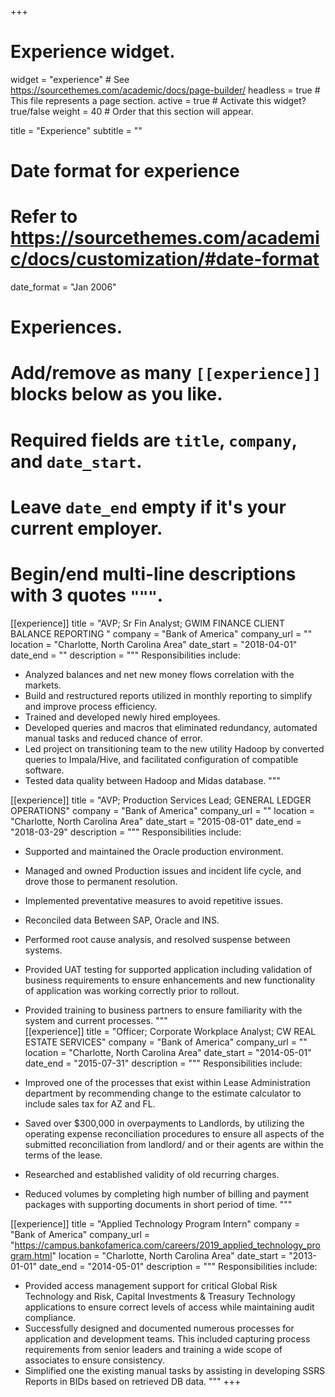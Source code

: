 +++
# Experience widget.
widget = "experience"  # See https://sourcethemes.com/academic/docs/page-builder/
headless = true  # This file represents a page section.
active = true  # Activate this widget? true/false
weight = 40  # Order that this section will appear.

title = "Experience"
subtitle = ""

# Date format for experience
#   Refer to https://sourcethemes.com/academic/docs/customization/#date-format
date_format = "Jan 2006"

# Experiences.
#   Add/remove as many `[[experience]]` blocks below as you like.
#   Required fields are `title`, `company`, and `date_start`.
#   Leave `date_end` empty if it's your current employer.
#   Begin/end multi-line descriptions with 3 quotes `"""`.
[[experience]]
  title = "AVP; Sr Fin Analyst; GWIM FINANCE CLIENT BALANCE REPORTING "
  company = "Bank of America"
  company_url = ""
  location = "Charlotte, North Carolina Area"
  date_start = "2018-04-01"
  date_end = ""
  description = """
  Responsibilities include:

  * Analyzed balances and net new money flows correlation with the markets.
  * Build and restructured reports utilized in monthly reporting to simplify and improve process efficiency.
  * Trained and developed newly hired employees.
  * Developed queries and macros that eliminated redundancy, automated manual tasks and reduced chance of error.
  * Led project on transitioning team to the new utility Hadoop by converted queries to Impala/Hive, and facilitated configuration of compatible software.
  * Tested data quality between Hadoop and Midas database.
"""

[[experience]]
  title = "AVP; Production Services Lead; GENERAL LEDGER OPERATIONS"
  company = "Bank of America"
  company_url = ""
  location = "Charlotte, North Carolina Area"
  date_start = "2015-08-01"
  date_end = "2018-03-29"
  description = """
  Responsibilities include:

  * Supported and maintained the Oracle production environment.
  * Managed and owned Production issues and incident life cycle, and drove those to permanent resolution.
  * Implemented preventative measures to avoid repetitive issues.
  * Reconciled data Between SAP, Oracle and INS.
  * Performed root cause analysis,  and resolved suspense between systems.
  * Provided UAT testing for  supported application including validation of business requirements to ensure enhancements and new functionality of application was working correctly prior to rollout.
  * Provided training to business partners to ensure familiarity with the system and current processes.
"""  
[[experience]]
  title = "Officer; Corporate Workplace Analyst; CW REAL ESTATE SERVICES"
  company = "Bank of America"
  company_url = ""
  location = "Charlotte, North Carolina Area"
  date_start = "2014-05-01"
  date_end = "2015-07-31"
  description = """
  Responsibilities include:

  * Improved one of the processes that exist within Lease Administration department by recommending change to the estimate calculator to include sales tax for AZ and FL.
  * Saved over $300,000 in overpayments to Landlords, by utilizing the operating expense reconciliation procedures to ensure all aspects of the submitted reconciliation from landlord/ and or their agents are within the terms of the lease.
  * Researched and established validity of old recurring charges.
  * Reduced volumes by completing high number of billing and payment packages with supporting documents in short period of time.
 """

 [[experience]]
  title = "Applied Technology Program Intern"
  company = "Bank of America"
  company_url = "https://campus.bankofamerica.com/careers/2019_applied_technology_program.html"
  location = "Charlotte, North Carolina Area"
  date_start = "2013-01-01"
  date_end = "2014-05-01"
  description = """
  Responsibilities include:

  * Provided access management support for critical Global Risk Technology and Risk, Capital Investments & Treasury Technology applications to ensure correct levels of access while maintaining audit compliance.
  * Successfully designed and documented numerous processes for application and development teams. This included capturing process requirements from senior leaders and training a wide scope of associates to ensure consistency.
  * Simplified one the existing manual tasks by assisting in developing SSRS Reports in BIDs based on retrieved DB data.
  """
+++
